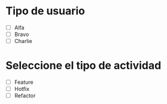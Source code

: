 # Tipo de usuario
- [ ] Alfa
- [ ] Bravo 
- [ ] Charlie

# Seleccione el tipo de actividad
- [ ] Feature
- [ ] Hotfix
- [ ] Refactor
